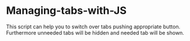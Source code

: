 # Managing-tabs-with-JS
This script can help you to switch over tabs pushing appropriate button. Furthermore unneeded tabs will be hidden and needed tab will be shown.
